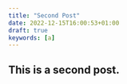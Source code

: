 ```yaml
---
title: "Second Post"
date: 2022-12-15T16:00:53+01:00
draft: true
keywords: [a]
---
```


## This is a second post.
